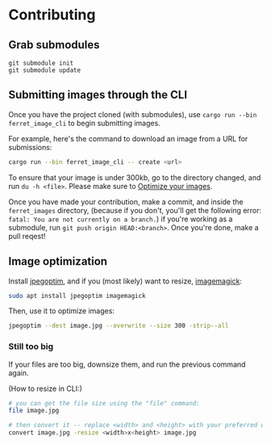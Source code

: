 # Contributing

## Grab submodules

```
git submodule init
git submodule update
```

## Submitting images through the CLI

Once you have the project cloned (with submodules), use `cargo run --bin ferret_image_cli` to begin submitting images.

For example, here's the command to download an image from a URL for submissions:

```sh
cargo run --bin ferret_image_cli -- create <url>
```

To ensure that your image is under 300kb, go to the directory changed, and run `du -h <file>`. Please make sure to [Optimize your images](#image-optimization).

Once you have made your contribution, make a commit, and inside the `ferret_images` directory,
(because if you don't, you'll get the following error: `fatal: You are not currently on a branch.`)
if you're working as a submodule, run `git push origin HEAD:<branch>`. Once you're done, make a pull reqest!

## Image optimization

Install [jpegoptim](https://github.com/tjko/jpegoptim), and if you (most likely) want to resize, [imagemagick](https://imagemagick.org/index.php):

```sh
sudo apt install jpegoptim imagemagick
```

Then, use it to optimize images:

```sh
jpegoptim --dest image.jpg --overwrite --size 300 -strip--all
```

### Still too big

If your files are too big, downsize them, and run the previous command again.

(How to resize in CLI:)

```sh
# you can get the file size using the "file" command:
file image.jpg

# then convert it -- replace <width> and <height> with your preferred width and height. make sure it maintains aspect ratio!
convert image.jpg -resize <width>x<height> image.jpg
```
